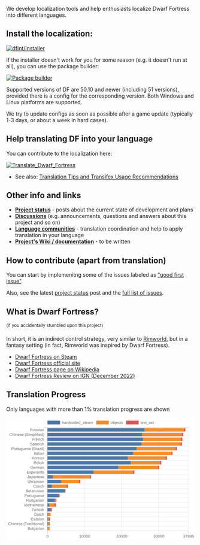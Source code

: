 We develop localization tools and help enthusiasts localize Dwarf Fortress into different languages.

## Install the localization:

[![dfint/installer](https://img.shields.io/badge/dfint%2Finstaller-forestgreen?style=for-the-badge)
](https://github.com/dfint/installer)

If the installer doesn't work for you for some reason (e.g. it doesn't run at all), you can use the package builder:

[![Package builder](https://img.shields.io/badge/Package%20builder-blue?style=for-the-badge)
](https://dfint-package-build.streamlit.app/)

Supported versions of DF are 50.10 and newer (including 51 versions), provided there is a config for the corresponding version. Both Windows and Linux platforms are supported.

We try to update configs as soon as possible after a game update (typically 1-3 days, or about a week in hard cases).

## Help translating DF into your language

You can contribute to the localization here:

[![Translate_Dwarf_Fortress](https://img.shields.io/badge/Translate_Dwarf_Fortress-blue?style=for-the-badge&logo=transifex)](https://app.transifex.com/dwarf-fortress-translation/dwarf-fortress-steam)

* See also: [Translation Tips and Transifex Usage Recommendations](https://github.com/dfint/.github/wiki/Translation-Tips-and-Transifex-Usage-Recommendations)

## Other info and links

* [**Project status**](https://github.com/orgs/dfint/discussions?discussions_q=label%3Aproject-status) - posts about the current state of development and plans
* [**Discussions**](https://github.com/orgs/dfint/discussions) (e.g. announcements, questions and answers about this project and so on)
* [**Language communities**](https://github.com/orgs/dfint/discussions/10) - translation coordination and help to apply translation in your language
* [**Project's Wiki / documentation**](https://github.com/dfint/.github/wiki) - to be written

## How to contribute (apart from translation)

You can start by implemenitng some of the issues labeled as ["good first issue"](https://github.com/search?q=org%3Adfint%20is%3Aissue%20is%3Aopen%20label%3A%22good%20first%20issue%22%20&type=issues).

Also, see the latest [project status](https://github.com/orgs/dfint/discussions?discussions_q=label%3Aproject-status) post and the [full list of issues](https://github.com/search?q=org%3Adfint+is%3Aissue+is%3Aopen+archived%3Afalse&type=issues).

## What is Dwarf Fortress?

<sup>(if you accidentally stumbled upon this project)</sup>

In short, it is an indirect control strategy, very similar to [Rimworld](https://store.steampowered.com/app/294100/RimWorld/), but in a fantasy setting (in fact, Rimworld was inspired by Dwarf Fortress).

* [Dwarf Fortress on Steam](https://store.steampowered.com/app/975370/Dwarf_Fortress/)
* [Dwarf Fortress official site](https://www.bay12games.com/dwarves/)
* [Dwarf Fortress page on Wikipedia](https://en.wikipedia.org/wiki/Dwarf_Fortress)
* [Dwarf Fortress Review on IGN (December 2022)](https://www.ign.com/articles/dwarf-fortress-review)

## Translation Progress

Only languages with more than 1% translation progress are shown

[![Chart][1]][2]

  [1]: https://raw.githubusercontent.com/dfint/autobuild/main/images/dwarf-fortress-steam-short.svg
  [2]: https://app.transifex.com/dwarf-fortress-translation/dwarf-fortress-steam
